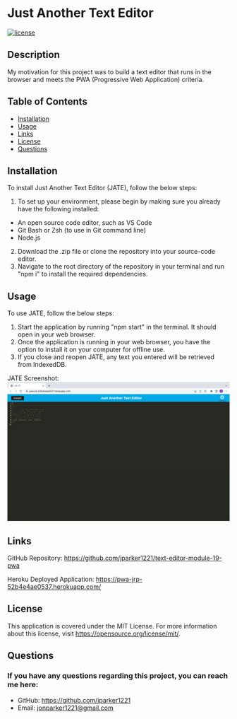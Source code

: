 # Just Another Text Editor

[![license](https://img.shields.io/badge/license-MIT-green)](https://opensource.org/licenses/MIT)

## Description

My motivation for this project was to build a text editor that runs in the browser and meets the PWA (Progressive Web Application) criteria.

## Table of Contents

- [Installation](#installation)
- [Usage](#usage)
- [Links](#links)
- [License](#license)
- [Questions](#questions)

## Installation

To install Just Another Text Editor (JATE), follow the below steps:

1. To set up your environment, please begin by making sure you already have the following installed:
- An open source code editor, such as VS Code
- Git Bash or Zsh (to use in Git command line)
- Node.js
2. Download the .zip file or clone the repository into your source-code editor.
3. Navigate to the root directory of the repository in your terminal and run "npm i" to install the required dependencies.

## Usage

To use JATE, follow the below steps:

1. Start the application by running "npm start" in the terminal. It should open in your web browser.
2. Once the application is running in your web browser, you have the option to install it on your computer for offline use.
3. If you close and reopen JATE, any text you entered will be retrieved from IndexedDB.

JATE Screenshot: ![An image of the JATE application in the browser.](./assets/screenshot.png)

## Links

GitHub Repository: https://github.com/jparker1221/text-editor-module-19-pwa

Heroku Deployed Application: https://pwa-jrp-52b4e4ae0537.herokuapp.com/

## License

This application is covered under the MIT License. For more information about this license, visit https://opensource.org/license/mit/.

## Questions

### If you have any questions regarding this project, you can reach me here:

- GitHub: https://github.com/jparker1221
- Email: jonparker1221@gmail.com
